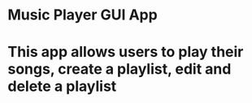 # Music Player GUI App
# This app allows users to play their songs, create a playlist, edit and delete a playlist
